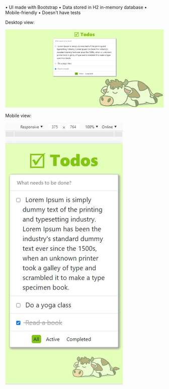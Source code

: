 
• UI made with Bootstrap
• Data stored in H2 in-memory database
• Mobile-friendly
• Doesn't have tests


Desktop view:

![Desktop view](https://github.com/ElissV/TodoApp/blob/master/screens/pc.JPG)


Mobile view:

![Mobile view](https://github.com/ElissV/TodoApp/blob/master/screens/mobile.JPG)
